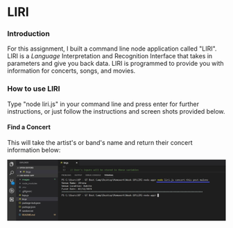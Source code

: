 # LIRI

### Introduction
For this assignment, I built a command line node application called "LIRI".  LIRI is a _Language_ Interpretation and Recognition Interface that takes in parameters and give you back data.  LIRI is programmed to provide you with information for concerts, songs, and movies.

### How to use LIRI
Type "node liri.js" in your command line and press enter for further instructions, or just follow the instructions and screen shots provided below.


#### Find a Concert
This will take the artist's or band's name and return their concert information below:

![Image of concert-this](images/concert-this.jpg)